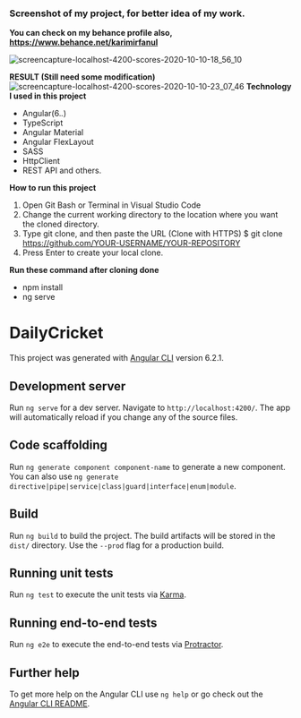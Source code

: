 ### **Screenshot of my project, for better idea of my work.**
**You can check on my behance profile also, https://www.behance.net/karimirfanul**

![screencapture-localhost-4200-scores-2020-10-10-18_56_10](https://user-images.githubusercontent.com/43893163/96335040-1f875100-1097-11eb-809a-1a16e338d57e.png)





**RESULT (Still need some modification)**
![screencapture-localhost-4200-scores-2020-10-10-23_07_46](https://user-images.githubusercontent.com/43893163/95662210-1528fc80-0b57-11eb-9a33-a7177af8f2a0.png)
**Technology I used in this project**

- Angular(6.*.*)
- TypeScript
- Angular Material
- Angular FlexLayout
- SASS
- HttpClient
- REST API and others.

**How to run this project**

1.  Open Git Bash or Terminal in Visual Studio Code
2. Change the current working directory to the location where you want the cloned directory.
3. Type git clone, and then paste the URL (Clone with HTTPS)
     $ git clone https://github.com/YOUR-USERNAME/YOUR-REPOSITORY
4. Press Enter to create your local clone.

**Run these command after cloning done**

- npm install
- ng serve

# DailyCricket

This project was generated with [Angular CLI](https://github.com/angular/angular-cli) version 6.2.1.

## Development server

Run `ng serve` for a dev server. Navigate to `http://localhost:4200/`. The app will automatically reload if you change any of the source files.

## Code scaffolding

Run `ng generate component component-name` to generate a new component. You can also use `ng generate directive|pipe|service|class|guard|interface|enum|module`.

## Build

Run `ng build` to build the project. The build artifacts will be stored in the `dist/` directory. Use the `--prod` flag for a production build.

## Running unit tests

Run `ng test` to execute the unit tests via [Karma](https://karma-runner.github.io).

## Running end-to-end tests

Run `ng e2e` to execute the end-to-end tests via [Protractor](http://www.protractortest.org/).

## Further help

To get more help on the Angular CLI use `ng help` or go check out the [Angular CLI README](https://github.com/angular/angular-cli/blob/master/README.md).

